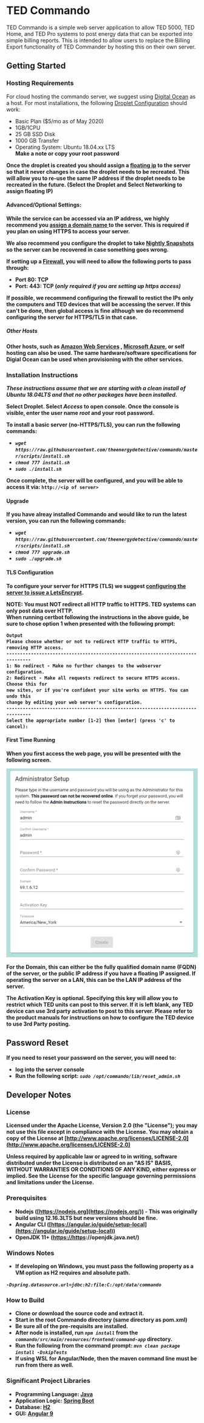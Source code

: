 
  
# TED Commando  
  
TED Commando is a simple web server application to allow TED 5000, TED Home, and TED Pro systems to post energy data that can be exported into simple billing reports. This is intended to allow users to replace the Billing Export functionality of TED Commander by hosting this on their own server.   
  
## Getting Started  
  
### Hosting Requirements  
For cloud hosting the commando server, we suggest using  [Digital Ocean](https://www.digitalocean.com)  as a host.  For most installations, the following [Droplet Configuration](https://www.digitalocean.com/docs/droplets/how-to/create/)  should work:   
 - Basic Plan  ($5/mo as of May 2020)  
 - 1GB/1CPU  
 - 25 GB SSD Disk  
 - 1000 GB Transfer  
 - Operating System: Ubuntu 18.04.xx LTS   
 <b>Make a note or copy your root password
    
Once the droplet is created you should assign a [floating ip](https://www.digitalocean.com/docs/networking/floating-ips/) to the server so that it never changes in case the droplet needs to be recreated. This will allow you to re-use the same IP address if the droplet needs to be recreated in the future.   (Select the Droplet and Select Networking to assign floating IP)
  
 #### Advanced/Optional Settings:
  
While the service can be accessed via an IP address, we highly recommend you [assign a domain name ](https://www.digitalocean.com/community/tutorials/how-to-point-to-digitalocean-nameservers-from-common-domain-registrars)to the server.  **This is required if you plan on using HTTPS to access your server.**  
  
We also recommend you configure the droplet to take [Nightly Snapshots](https://www.digitalocean.com/community/tutorials/how-to-use-digitalocean-snapshots-to-automatically-backup-your-droplets)  so the server can be recovered in case something goes wrong.  
  
If setting up a [Firewall](https://www.digitalocean.com/docs/networking/firewalls/), you will need to allow the following ports to pass through:   
  
 - Port 80: TCP  
 - Port: 443: TCP  (*only required if you are setting up https access)*  
  
If possible, we recommend configuring the firewall to restict the IPs only the computers and TED devices that will be accessing the server. If this can't be done, then global access is fine although we do recommend configuring the server for HTTPS/TLS in that case.  
  
##### Other Hosts  
Other hosts, such as [Amazon Web Services](https://aws.amazon.com/) , [Microsoft Azure](https://azure.microsoft.com/), or self hosting can also be used. The same hardware/software specifications for Digial Ocean can be used when provisioning with the other services.  
  
### Installation Instructions  
*These instructions assume that we are starting with a clean install of Ubuntu 18.04LTS and that no other packages have been installed.*   

Select Droplet. Select *Access* to open console. Once the console is visible, enter the user name ***root*** and your root password.

To install a basic server (no-HTTPS/TLS), you can run the following commands:  
  
 - **_`wget https://raw.githubusercontent.com/theenergydetective/commando/master/scripts/install.sh`_**  
 - **_`chmod 777 install.sh`_**  
 - **_`sudo ./install.sh`_**  
  
Once complete, the server will be configured, and you will be able to access it via: `http://<ip of server>`
 
#### Upgrade
If you have alreay installed Commando and would like to run the latest version, you can run the following commands:
 - **_`wget https://raw.githubusercontent.com/theenergydetective/commando/master/scripts/install.sh`_**  
 - **_`chmod 777 upgrade.sh`_**  
 - **_`sudo ./upgrade.sh`_**  
 
  
#### TLS Configuration  
To configure your server for HTTPS (TLS) we suggest [configuring the server to issue a LetsEncrypt](https://www.digitalocean.com/community/tutorials/how-to-secure-apache-with-let-s-encrypt-on-ubuntu-18-04).   
  
**NOTE: You must NOT redirect all HTTP traffic to HTTPS. TED systems can only post data over HTTP.**  
When running certbot following the instructions in the above guide, be sure to chose option 1 when presented with the following prompt:  
```  
Output  
Please choose whether or not to redirect HTTP traffic to HTTPS, removing HTTP access.  
-------------------------------------------------------------------------------  
1: No redirect - Make no further changes to the webserver configuration.  
2: Redirect - Make all requests redirect to secure HTTPS access. Choose this for  
new sites, or if you're confident your site works on HTTPS. You can undo this  
change by editing your web server's configuration.  
-------------------------------------------------------------------------------  
Select the appropriate number [1-2] then [enter] (press 'c' to cancel):  
```  
  
#### First Time Running  
  
When you first access the web page, you will be presented with the following screen.  
  
![enter image description here](https://raw.githubusercontent.com/theenergydetective/commando/master/graphics/screenshots/firsttimesetup.png)  
  
For the **Domain**, this can either be the fully qualified domain name (**FQDN**) of the server, or the public IP address if you have a floating IP assigned. If operating the server on a LAN, this can be the LAN IP address of the server.  
  
The **Activation Key** is optional. Specifying this key will allow you to restrict which TED units can post to this server. If it is left blank, any TED device can use 3rd party activation to post to this server.  Please refer to the product manuals for instructions on how to configure the TED device to use 3rd Party posting.   
  
## Password Reset  
If you need to reset your password on the server, you will need to:  
- log into the server console  
- Run the following script: **_`sudo /opt/commando/lib/reset_admin.sh`_**  
  
## Developer Notes  
  
### License  
  
Licensed under the Apache License, Version 2.0 (the "License"); you may not use this file except in compliance with the License. You may obtain a copy of the License at  [http://www.apache.org/licenses/LICENSE-2.0](http://www.apache.org/licenses/LICENSE-2.0)  
  
Unless required by applicable law or agreed to in writing, software distributed under the License is distributed on an "AS IS" BASIS, WITHOUT WARRANTIES OR CONDITIONS OF ANY KIND, either express or implied. See the License for the specific language governing permissions and limitations under the License.  
  
### Prerequisites  
  
- Nodejs ([https://nodejs.org](https://nodejs.org/)) - This was originally build using 12.16.3LTS but new versions should be fine.  
- Angular CLI ([https://angular.io/guide/setup-local](https://angular.io/guide/setup-local))  
- OpenJDK 11+ ([https://https](https://https/)://openjdk.java.net/)  
  
### Windows Notes  
  
- If developing on Windows, you must pass the following property as a VM option as H2 requires and absolute path.  
  
**_`-Dspring.datasource.url=jdbc:h2:file:C:/opt/data/commando`_**  
  
  
  
### How to Build  
  
- Clone or download the source code and extract it.  
- Start in the root Commando directory (same directory as pom.xml)  
- Be sure all of the pre-requisits are installed.  
- After node is installed, run  **_`npm install`_** from the  **_`commando/src/main/resources/frontend/command-app`_** directory.  
- Run the following from the command prompt:  **_`mvn clean package install -DskipTests`_**  
- If using WSL for Angular/Node, then the maven command line must be run from there as well.  
  
  
### Significant Project Libraries  
- Programming Language: [Java](https://openjdk.java.net)  
- Application Logic: [Spring Boot](https://spring.io/projects/spring-boot)  
- Database:  [H2](https://www.h2database.com/html/main.html)  
- GUI: [Angular 9](https://angular.io)